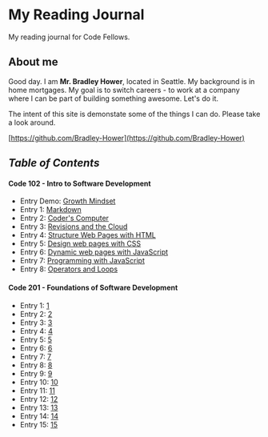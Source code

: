 # My Reading Journal
My reading journal for Code Fellows.
## About me
Good day. I am **Mr. Bradley Hower**, located in Seattle. My background is in home mortgages. My goal is to switch careers - to work at a company where I can be part of building something awesome. Let's do it. 

The intent of this site is demonstate some of the things I can do. Please take a look around. 

[https://github.com/Bradley-Hower](https://github.com/Bradley-Hower)

## *Table of Contents*
#### Code 102 - Intro to Software Development

- Entry Demo: [Growth Mindset](https://bradley-hower.github.io/reading-notes/growth-mindset)
- Entry 1: [Markdown](https://bradley-hower.github.io/reading-notes/markdown)
- Entry 2: [Coder's Computer](https://bradley-hower.github.io/reading-notes/coders-computer)
- Entry 3: [Revisions and the Cloud](https://bradley-hower.github.io/reading-notes/revisions-and-the-cloud)
- Entry 4: [Structure Web Pages with HTML](https://bradley-hower.github.io/reading-notes/structure-web-pages-with-html)
- Entry 5: [Design web pages with CSS](https://bradley-hower.github.io/reading-notes/design-web-pages-with-css)
- Entry 6: [Dynamic web pages with JavaScript](https://bradley-hower.github.io/reading-notes/dynamic-web-pages-with-javascript)
- Entry 7: [Programming with JavaScript](https://bradley-hower.github.io/reading-notes/programming-with-javascript)
- Entry 8: [Operators and Loops](https://bradley-hower.github.io/reading-notes/operators-and-loops)

#### Code 201 - Foundations of Software Development
- Entry 1: [1](https://bradley-hower.github.io/201-reading-notes/1)
- Entry 2: [2](https://bradley-hower.github.io/201-reading-notes/2)
- Entry 3: [3](https://bradley-hower.github.io/201-reading-notes/3)
- Entry 4: [4](https://bradley-hower.github.io/201-reading-notes/4)
- Entry 5: [5](https://bradley-hower.github.io/201-reading-notes/5)
- Entry 6: [6](https://bradley-hower.github.io/201-reading-notes/6)
- Entry 7: [7](https://bradley-hower.github.io/201-reading-notes/7)
- Entry 8: [8](https://bradley-hower.github.io/201-reading-notes/8)
- Entry 9: [9](https://bradley-hower.github.io/201-reading-notes/9)
- Entry 10: [10](https://bradley-hower.github.io/201-reading-notes/10)
- Entry 11: [11](https://bradley-hower.github.io/201-reading-notes/11)
- Entry 12: [12](https://bradley-hower.github.io/201-reading-notes/12)
- Entry 13: [13](https://bradley-hower.github.io/201-reading-notes/13)
- Entry 14: [14](https://bradley-hower.github.io/201-reading-notes/14)
- Entry 15: [15](https://bradley-hower.github.io/201-reading-notes/15)
